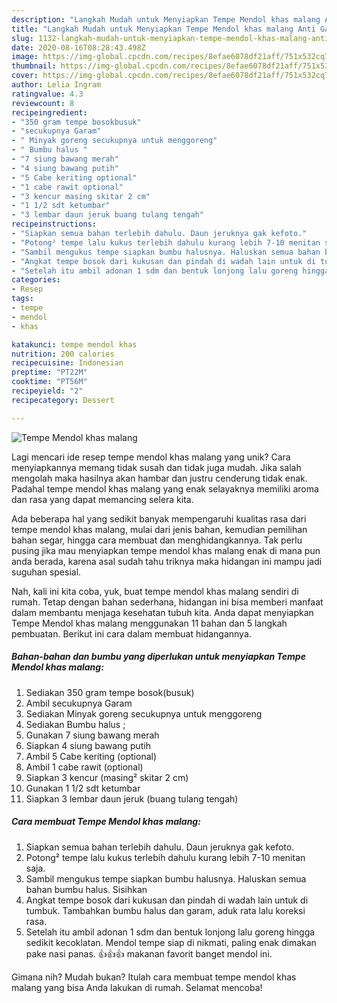 ```yaml
---
description: "Langkah Mudah untuk Menyiapkan Tempe Mendol khas malang Anti Gagal"
title: "Langkah Mudah untuk Menyiapkan Tempe Mendol khas malang Anti Gagal"
slug: 1132-langkah-mudah-untuk-menyiapkan-tempe-mendol-khas-malang-anti-gagal
date: 2020-08-16T08:28:43.498Z
image: https://img-global.cpcdn.com/recipes/8efae6078df21aff/751x532cq70/tempe-mendol-khas-malang-foto-resep-utama.jpg
thumbnail: https://img-global.cpcdn.com/recipes/8efae6078df21aff/751x532cq70/tempe-mendol-khas-malang-foto-resep-utama.jpg
cover: https://img-global.cpcdn.com/recipes/8efae6078df21aff/751x532cq70/tempe-mendol-khas-malang-foto-resep-utama.jpg
author: Lelia Ingram
ratingvalue: 4.3
reviewcount: 8
recipeingredient:
- "350 gram tempe bosokbusuk"
- "secukupnya Garam"
- " Minyak goreng secukupnya untuk menggoreng"
- " Bumbu halus "
- "7 siung bawang merah"
- "4 siung bawang putih"
- "5 Cabe keriting optional"
- "1 cabe rawit optional"
- "3 kencur masing skitar 2 cm"
- "1 1/2 sdt ketumbar"
- "3 lembar daun jeruk buang tulang tengah"
recipeinstructions:
- "Siapkan semua bahan terlebih dahulu. Daun jeruknya gak kefoto."
- "Potong² tempe lalu kukus terlebih dahulu kurang lebih 7-10 menitan saja."
- "Sambil mengukus tempe siapkan bumbu halusnya. Haluskan semua bahan bumbu halus. Sisihkan"
- "Angkat tempe bosok dari kukusan dan pindah di wadah lain untuk di tumbuk. Tambahkan bumbu halus dan garam, aduk rata lalu koreksi rasa."
- "Setelah itu ambil adonan 1 sdm dan bentuk lonjong lalu goreng hingga sedikit kecoklatan. Mendol tempe siap di nikmati, paling enak dimakan pake nasi panas. 👍👍👍 makanan favorit banget mendol ini."
categories:
- Resep
tags:
- tempe
- mendol
- khas

katakunci: tempe mendol khas 
nutrition: 200 calories
recipecuisine: Indonesian
preptime: "PT22M"
cooktime: "PT56M"
recipeyield: "2"
recipecategory: Dessert

---
```



![Tempe Mendol khas malang](https://img-global.cpcdn.com/recipes/8efae6078df21aff/751x532cq70/tempe-mendol-khas-malang-foto-resep-utama.jpg)

Lagi mencari ide resep tempe mendol khas malang yang unik? Cara menyiapkannya memang tidak susah dan tidak juga mudah. Jika salah mengolah maka hasilnya akan hambar dan justru cenderung tidak enak. Padahal tempe mendol khas malang yang enak selayaknya memiliki aroma dan rasa yang dapat memancing selera kita.

Ada beberapa hal yang sedikit banyak mempengaruhi kualitas rasa dari tempe mendol khas malang, mulai dari jenis bahan, kemudian pemilihan bahan segar, hingga cara membuat dan menghidangkannya. Tak perlu pusing jika mau menyiapkan tempe mendol khas malang enak di mana pun anda berada, karena asal sudah tahu triknya maka hidangan ini mampu jadi suguhan spesial.




Nah, kali ini kita coba, yuk, buat tempe mendol khas malang sendiri di rumah. Tetap dengan bahan sederhana, hidangan ini bisa memberi manfaat dalam membantu menjaga kesehatan tubuh kita. Anda dapat menyiapkan Tempe Mendol khas malang menggunakan 11 bahan dan 5 langkah pembuatan. Berikut ini cara dalam membuat hidangannya.

<!--inarticleads1-->

##### Bahan-bahan dan bumbu yang diperlukan untuk menyiapkan Tempe Mendol khas malang:

1. Sediakan 350 gram tempe bosok(busuk)
1. Ambil secukupnya Garam
1. Sediakan  Minyak goreng secukupnya untuk menggoreng
1. Sediakan  Bumbu halus ;
1. Gunakan 7 siung bawang merah
1. Siapkan 4 siung bawang putih
1. Ambil 5 Cabe keriting (optional)
1. Ambil 1 cabe rawit (optional)
1. Siapkan 3 kencur (masing² skitar 2 cm)
1. Gunakan 1 1/2 sdt ketumbar
1. Siapkan 3 lembar daun jeruk (buang tulang tengah)




<!--inarticleads2-->

##### Cara membuat Tempe Mendol khas malang:

1. Siapkan semua bahan terlebih dahulu. Daun jeruknya gak kefoto.
1. Potong² tempe lalu kukus terlebih dahulu kurang lebih 7-10 menitan saja.
1. Sambil mengukus tempe siapkan bumbu halusnya. Haluskan semua bahan bumbu halus. Sisihkan
1. Angkat tempe bosok dari kukusan dan pindah di wadah lain untuk di tumbuk. Tambahkan bumbu halus dan garam, aduk rata lalu koreksi rasa.
1. Setelah itu ambil adonan 1 sdm dan bentuk lonjong lalu goreng hingga sedikit kecoklatan. Mendol tempe siap di nikmati, paling enak dimakan pake nasi panas. 👍👍👍 makanan favorit banget mendol ini.




Gimana nih? Mudah bukan? Itulah cara membuat tempe mendol khas malang yang bisa Anda lakukan di rumah. Selamat mencoba!
